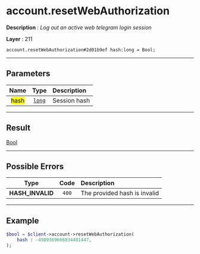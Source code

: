 # account.resetWebAuthorization

**Description** : *Log out an active web telegram login session*

**Layer** : 211

```tl
account.resetWebAuthorization#2d01b9ef hash:long = Bool;
```

---

## Parameters

| Name | Type | Description |
| :---: | :---: | :--- |
| <mark>hash</mark> | [`long`](type/long) | Session hash |

---

## Result

[Bool](type/Bool)

---

## Possible Errors

| Type | Code | Description |
| :---: | :---: | :--- |
| **HASH_INVALID** | `400` | The provided hash is invalid |

---

## Example

```php
$bool = $client->account->resetWebAuthorization(
	hash : -4989369666834481447,
);
```